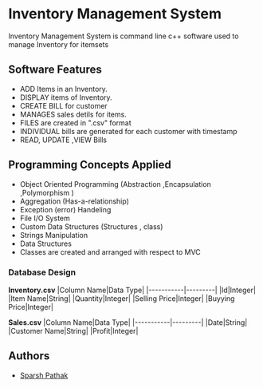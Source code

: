 # Inventory Management System

Inventory Management System is command line c++ software used to manage Inventory for itemsets

## Software Features

- ADD Items in an Inventory.
- DISPLAY items of Inventory.
- CREATE BILL for customer
- MANAGES sales detils for items.
- FILES are created in ".csv" format
- INDIVIDUAL bills are generated for each customer with timestamp
- READ, UPDATE ,VIEW Bills 

## Programming Concepts Applied

- Object Oriented Programming (Abstraction ,Encapsulation ,Polymorphism )
- Aggregation (Has-a-relationship)
- Exception (error) Handeling
- File I/O System
- Custom Data Structures (Structures , class)
- Strings Manipulation
- Data Structures
- Classes are created and arranged with respect to MVC 

### Database Design

**Inventory.csv** 
|Column Name|Data Type|
|-----------|---------|
|Id|Integer|
|Item Name|String|
|Quantity|Integer|
|Selling Price|Integer|
|Buyying Price|Integer|

**Sales.csv**
|Column Name|Data Type|
|-----------|---------|
|Date|String|
|Customer Name|String|
|Profit|Integer|

## Authors

- [Sparsh Pathak](https://github.com/SPARSHpathak2002)
